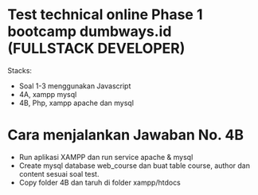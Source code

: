 # Test technical online Phase 1 bootcamp dumbways.id (FULLSTACK DEVELOPER)

Stacks:
- Soal 1-3 menggunakan Javascript
- 4A, xampp mysql
- 4B, Php, xampp apache dan mysql

# Cara menjalankan Jawaban No. 4B
- Run aplikasi XAMPP dan run service apache & mysql
- Create mysql database web_course dan buat table course, author dan content sesuai soal test.
- Copy folder 4B dan taruh di folder xampp/htdocs